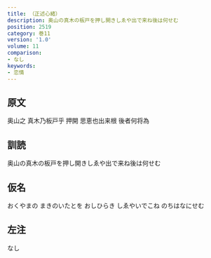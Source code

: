 ```yaml
---
title: （正述心緒）
description: 奥山の真木の板戸を押し開きしゑや出で来ね後は何せむ
position: 2519
category: 巻11
version: '1.0'
volume: 11
comparison:
- なし
keywords:
- 恋情
---
```


## 原文

奥山之 真木乃板戸乎 押開 思恵也出来根 後者何将為

## 訓読

奥山の真木の板戸を押し開きしゑや出で来ね後は何せむ

## 仮名

おくやまの まきのいたとを おしひらき しゑやいでこね のちはなにせむ

## 左注

なし
